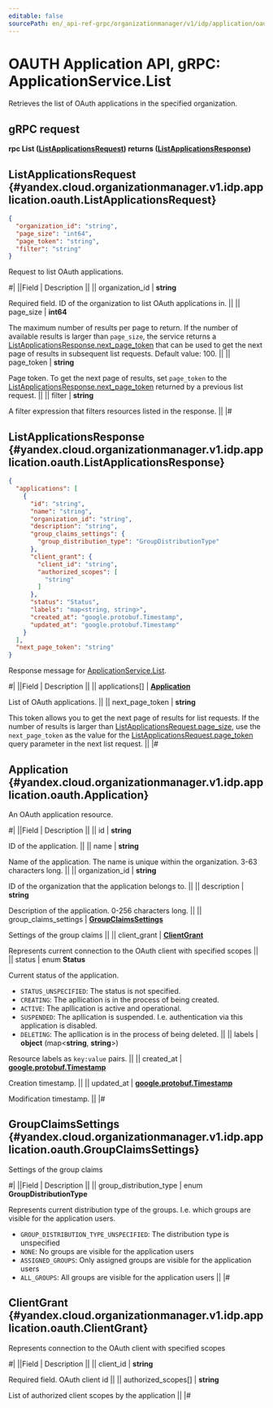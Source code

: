 ```yaml
---
editable: false
sourcePath: en/_api-ref-grpc/organizationmanager/v1/idp/application/oauth/api-ref/grpc/Application/list.md
---
```


# OAUTH Application API, gRPC: ApplicationService.List

Retrieves the list of OAuth applications in the specified organization.

## gRPC request

**rpc List ([ListApplicationsRequest](#yandex.cloud.organizationmanager.v1.idp.application.oauth.ListApplicationsRequest)) returns ([ListApplicationsResponse](#yandex.cloud.organizationmanager.v1.idp.application.oauth.ListApplicationsResponse))**

## ListApplicationsRequest {#yandex.cloud.organizationmanager.v1.idp.application.oauth.ListApplicationsRequest}

```json
{
  "organization_id": "string",
  "page_size": "int64",
  "page_token": "string",
  "filter": "string"
}
```

Request to list OAuth applications.

#|
||Field | Description ||
|| organization_id | **string**

Required field. ID of the organization to list OAuth applications in. ||
|| page_size | **int64**

The maximum number of results per page to return.
If the number of available results is larger than `page_size`,
the service returns a [ListApplicationsResponse.next_page_token](#yandex.cloud.organizationmanager.v1.idp.application.oauth.ListApplicationsResponse)
that can be used to get the next page of results in subsequent list requests.
Default value: 100. ||
|| page_token | **string**

Page token. To get the next page of results, set `page_token`
to the [ListApplicationsResponse.next_page_token](#yandex.cloud.organizationmanager.v1.idp.application.oauth.ListApplicationsResponse)
returned by a previous list request. ||
|| filter | **string**

A filter expression that filters resources listed in the response. ||
|#

## ListApplicationsResponse {#yandex.cloud.organizationmanager.v1.idp.application.oauth.ListApplicationsResponse}

```json
{
  "applications": [
    {
      "id": "string",
      "name": "string",
      "organization_id": "string",
      "description": "string",
      "group_claims_settings": {
        "group_distribution_type": "GroupDistributionType"
      },
      "client_grant": {
        "client_id": "string",
        "authorized_scopes": [
          "string"
        ]
      },
      "status": "Status",
      "labels": "map<string, string>",
      "created_at": "google.protobuf.Timestamp",
      "updated_at": "google.protobuf.Timestamp"
    }
  ],
  "next_page_token": "string"
}
```

Response message for [ApplicationService.List](#List).

#|
||Field | Description ||
|| applications[] | **[Application](#yandex.cloud.organizationmanager.v1.idp.application.oauth.Application)**

List of OAuth applications. ||
|| next_page_token | **string**

This token allows you to get the next page of results for list requests.
If the number of results is larger than [ListApplicationsRequest.page_size](#yandex.cloud.organizationmanager.v1.idp.application.oauth.ListApplicationsRequest),
use the `next_page_token` as the value for the [ListApplicationsRequest.page_token](#yandex.cloud.organizationmanager.v1.idp.application.oauth.ListApplicationsRequest)
query parameter in the next list request. ||
|#

## Application {#yandex.cloud.organizationmanager.v1.idp.application.oauth.Application}

An OAuth application resource.

#|
||Field | Description ||
|| id | **string**

ID of the application. ||
|| name | **string**

Name of the application.
The name is unique within the organization. 3-63 characters long. ||
|| organization_id | **string**

ID of the organization that the application belongs to. ||
|| description | **string**

Description of the application. 0-256 characters long. ||
|| group_claims_settings | **[GroupClaimsSettings](#yandex.cloud.organizationmanager.v1.idp.application.oauth.GroupClaimsSettings)**

Settings of the group claims ||
|| client_grant | **[ClientGrant](#yandex.cloud.organizationmanager.v1.idp.application.oauth.ClientGrant)**

Represents current connection to the OAuth client with specified scopes ||
|| status | enum **Status**

Current status of the application.

- `STATUS_UNSPECIFIED`: The status is not specified.
- `CREATING`: The apllication is in the process of being created.
- `ACTIVE`: The apllication is active and operational.
- `SUSPENDED`: The apllication is suspended. I.e. authentication via this application is disabled.
- `DELETING`: The apllication is in the process of being deleted. ||
|| labels | **object** (map<**string**, **string**>)

Resource labels as `` key:value `` pairs. ||
|| created_at | **[google.protobuf.Timestamp](https://developers.google.com/protocol-buffers/docs/reference/google.protobuf#timestamp)**

Creation timestamp. ||
|| updated_at | **[google.protobuf.Timestamp](https://developers.google.com/protocol-buffers/docs/reference/google.protobuf#timestamp)**

Modification timestamp. ||
|#

## GroupClaimsSettings {#yandex.cloud.organizationmanager.v1.idp.application.oauth.GroupClaimsSettings}

Settings of the group claims

#|
||Field | Description ||
|| group_distribution_type | enum **GroupDistributionType**

Represents current distribution type of the groups. I.e. which groups are visible for the application users.

- `GROUP_DISTRIBUTION_TYPE_UNSPECIFIED`: The distribution type is unspecified
- `NONE`: No groups are visible for the application users
- `ASSIGNED_GROUPS`: Only assigned groups are visible for the application users
- `ALL_GROUPS`: All groups are visible for the application users ||
|#

## ClientGrant {#yandex.cloud.organizationmanager.v1.idp.application.oauth.ClientGrant}

Represents connection to the OAuth client with specified scopes

#|
||Field | Description ||
|| client_id | **string**

Required field. OAuth client id ||
|| authorized_scopes[] | **string**

List of authorized client scopes by the application ||
|#
